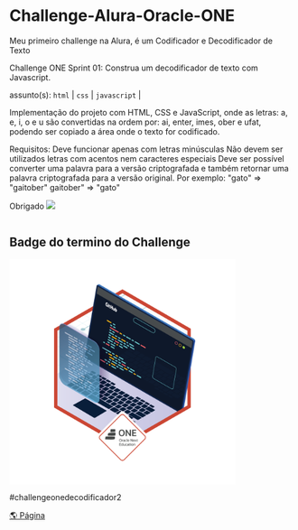 # Challenge-Alura-Oracle-ONE
Meu primeiro challenge na Alura, é um Codificador e Decodificador de Texto

Challenge ONE Sprint 01:
Construa um decodificador de texto com Javascript.

assunto(s): ```html``` | ```css``` | ```javascript``` |

Implementação do projeto com HTML, CSS e JavaScript, onde as letras: a, e, i, o e u são convertidas na ordem por: ai, enter, imes, ober e ufat, podendo ser copiado a área onde o texto for codificado.

Requisitos:
Deve funcionar apenas com letras minúsculas
Não devem ser utilizados letras com acentos nem caracteres especiais
Deve ser possível converter uma palavra para a versão criptografada e também retornar uma palavra criptografada para a versão original.
Por exemplo: "gato" => "gaitober" gaitober" => "gato"

Obrigado   <img width="180px" src="https://cursos.alura.com.br/assets/images/certificates/new/logo/oracle-alura.png">

<div style="display:flex;" align="center">
   <h2>Badge do termino do Challenge</h2>
 </div>

   <div style="display:flex;" align="center">
  <img src="https://github.com/Pietrogp/Challenge-Alura-Oracle-ONE/blob/main/badge.png" width="400"/>
</div>

#challengeonedecodificador2

[🌎 Página](https://pietrogp.github.io/Challenge-Alura-Oracle-ONE/)
